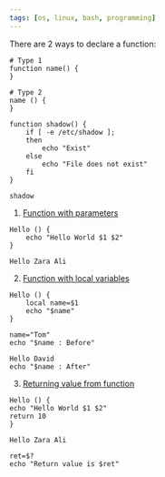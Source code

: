 ```yaml
---
tags: [os, linux, bash, programming]
---
```


There are 2 ways to declare a function:

````shell
# Type 1
function name() {
}

# Type 2
name () {
}
````

````shell
function shadow() {
	if [ -e /etc/shadow ];
	then
		echo "Exist"
	else
		echo "File does not exist"
	fi
}

shadow
````

1. <u>Function with parameters</u>

````shell
Hello () {
	echo "Hello World $1 $2"
}

Hello Zara Ali
````

2. <u>Function with local variables</u>

````shell
Hello () {
	local name=$1
	echo "$name"
}

name="Tom"
echo "$name : Before"

Hello David
echo "$name : After"
````

3. <u>Returning value from function</u>

````shell
Hello () {
echo "Hello World $1 $2"
return 10
}

Hello Zara Ali

ret=$?
echo "Return value is $ret"
````
